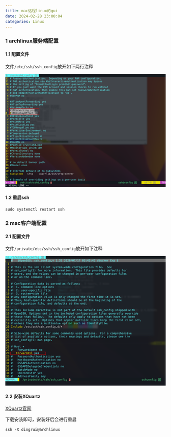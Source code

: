 ```yaml
---
title: mac远程linux的gui
date: 2024-02-28 23:00:04
categories: Linux
---
```


### 1 archlinux服务端配置

#### 1.1 配置文件

文件`/etc/ssh/ssh_config`放开如下两行注释

![](./mac远程linux的gui/1709132597.png)

#### 1.2 重启ssh

```shell
sudo systemctl restart ssh
```

### 2 mac客户端配置

#### 2.1 配置文件

文件`/private/etc/ssh/ssh_config`放开如下注释

![](./mac远程linux的gui/1709132821.png)

#### 2.2 安装XQuartz

[XQuartz官网](https://www.xquartz.org/)

下载安装即可，安装好后会进行重启

```shell
ssh -X dingrui@archlinux
```
